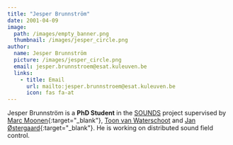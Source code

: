 ```yaml
---
title: "Jesper Brunnström"
date: 2001-04-09
image: 
  path: /images/empty_banner.png
  thumbnail: /images/jesper_circle.png
author:
  name: Jesper Brunnström
  picture: /images/jesper_circle.png
  email: jesper.brunnstroem@esat.kuleuven.be
  links:
    - title: Email
      url: mailto:jesper.brunnstroem@esat.kuleuven.be
      icon: fas fa-at    
---
```


Jesper Brunnström is a **PhD Student** in the [SOUNDS](projects/sounds/) project supervised by [Marc Moonen](https://www.kuleuven.be/wieiswie/en/person/00012609){:target="_blank"}, [Toon van Waterschoot](toon_vanwaterschoot) and [Jan Østergaard](https://vbn.aau.dk/en/persons/104838){:target="_blank"}. He is working on distributed sound field control.
